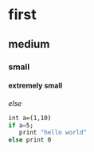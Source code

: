 # first
## medium
### small
#### extremely small
*else*
```bash
int a=(1,10)
if a=5;
   print "hello world"
else print 0
```
